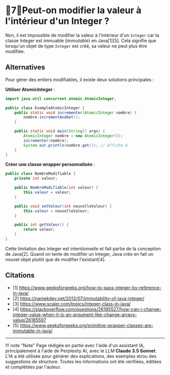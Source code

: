 # 🔸7🔸Peut-on modifier la valeur à l'intérieur d'un Integer ?

Non, il est impossible de modifier la valeur à l'intérieur d'un `Integer` car la classe Integer est immuable 
(*immutable*) en Java[1][5]. Cela signifie que lorsqu'un objet de type `Integer` est créé, sa valeur ne peut plus être 
modifiée.

## Alternatives

Pour gérer des entiers modifiables, il existe deux solutions principales :

**Utiliser AtomicInteger** :

```java
import java.util.concurrent.atomic.AtomicInteger;

public class ExempleAtomicInteger {
    public static void incrementer(AtomicInteger nombre) {
        nombre.incrementAndGet();
    }

    public static void main(String[] args) {
        AtomicInteger nombre = new AtomicInteger(5);
        incrementer(nombre);
        System.out.println(nombre.get()); // Affiche 6
    }
}
```

**Créer une classe wrapper personnalisée** :

```java
public class NombreModifiable {
    private int valeur;

    public NombreModifiable(int valeur) {
        this.valeur = valeur;
    }

    public void setValeur(int nouvelleValeur) {
        this.valeur = nouvelleValeur;
    }

    public int getValeur() {
        return valeur;
    }
}
```

Cette limitation des Integer est intentionnelle et fait partie de la conception de Java[2]. Quand on tente de modifier
un Integer, Java crée en fait un nouvel objet plutôt que de modifier l'existant[4].

## Citations

- [1] https://www.geeksforgeeks.org/how-to-pass-integer-by-reference-in-java/
- [2] https://namekdev.net/2012/07/immutability-of-java-integer/
- [3] https://www.scaler.com/topics/integer-class-in-java/
- [4] https://stackoverflow.com/questions/26185527/how-can-i-change-integer-value-when-it-is-an-argument-like-change-arrays-value/26185597
- [5] https://www.geeksforgeeks.org/primitive-wrapper-classes-are-immutable-in-java/



-------

!!! note "Note"
    Page rédigée en partie avec l'aide d'un assistant IA, principalement à l'aide de Perplexity AI, avec le *LLM* 
    **Claude 3.5 Sonnet**. L'IA a été utilisée pour générer des explications, des exemples et/ou des suggestions de 
    structure. Toutes les informations ont été vérifiées, éditées et complétées par l'auteur.